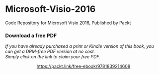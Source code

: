 # Microsoft-Visio-2016
Code Repository for Microsoft Visio 2016, Published by Packt
### Download a free PDF

 <i>If you have already purchased a print or Kindle version of this book, you can get a DRM-free PDF version at no cost.<br>Simply click on the link to claim your free PDF.</i>
<p align="center"> <a href="https://packt.link/free-ebook/9781839214608">https://packt.link/free-ebook/9781839214608 </a> </p>